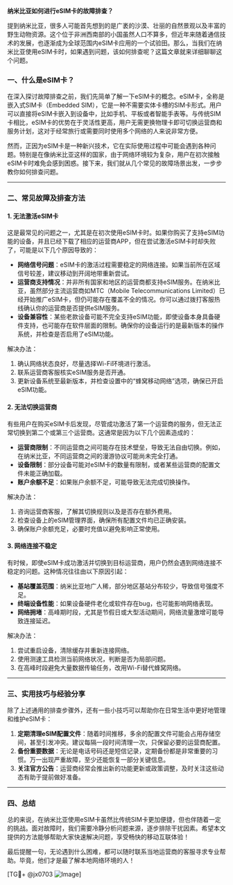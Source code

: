 **纳米比亚如何进行eSIM卡的故障排查？**

提到纳米比亚，很多人可能首先想到的是广袤的沙漠、壮丽的自然景观以及丰富的野生动物资源。这个位于非洲西南部的小国虽然人口不算多，但近年来随着通信技术的发展，也逐渐成为全球范围内eSIM卡应用的一个试验田。那么，当我们在纳米比亚使用eSIM卡时，如果遇到问题，该如何排查呢？这篇文章就来详细聊聊这个问题。

### 一、什么是eSIM卡？

在深入探讨故障排查之前，我们先简单了解一下eSIM卡的概念。eSIM卡，全称是嵌入式SIM卡（Embedded SIM），它是一种不需要实体卡槽的SIM卡形式。用户可以直接将eSIM卡嵌入到设备中，比如手机、平板或者智能手表等。与传统SIM卡相比，eSIM卡的优势在于灵活性更高，用户无需更换物理卡即可切换运营商和服务计划，这对于经常旅行或需要同时使用多个网络的人来说非常方便。

然而，正因为eSIM卡是一种新兴技术，它在实际使用过程中可能会遇到各种问题。特别是在像纳米比亚这样的国家，由于网络环境较为复杂，用户在初次接触eSIM卡时难免会感到困惑。接下来，我们就从几个常见的故障场景出发，一步步教你如何排查问题。

---

### 二、常见故障及排查方法

#### 1. **无法激活eSIM卡**
这是最常见的问题之一，尤其是在初次使用eSIM卡时。如果你购买了支持eSIM功能的设备，并且已经下载了相应的运营商APP，但在尝试激活eSIM卡时却失败了，可能是以下几个原因导致的：

- **网络信号问题**：eSIM卡的激活过程需要稳定的网络连接。如果当前所在区域信号较差，建议移动到开阔地带重新尝试。
- **运营商支持情况**：并非所有国家和地区的运营商都支持eSIM服务。在纳米比亚，虽然部分主流运营商如MTC（Mobile Telecommunications Limited）已经开始推广eSIM卡，但仍可能存在覆盖不全的情况。你可以通过拨打客服热线确认你的运营商是否提供eSIM服务。
- **设备兼容性**：某些老款设备可能不完全支持eSIM功能，即使设备本身具备硬件支持，也可能存在软件层面的限制。确保你的设备运行的是最新版本的操作系统，并检查是否启用了eSIM功能。

解决办法：
1. 确认网络状态良好，尽量选择Wi-Fi环境进行激活。
2. 联系运营商客服核实eSIM服务是否开通。
3. 更新设备系统至最新版本，并检查设置中的“蜂窝移动网络”选项，确保已开启eSIM功能。

#### 2. **无法切换运营商**
有些用户在购买eSIM卡后发现，尽管成功激活了第一个运营商的服务，但无法正常切换到第二个或第三个运营商。这通常是因为以下几个因素造成的：

- **运营商限制**：不同运营商之间可能存在技术壁垒，导致无法自由切换。例如，在纳米比亚，不同运营商之间的漫游协议可能尚未完全打通。
- **设备限制**：部分设备可能对eSIM卡的数量有限制，或者某些运营商的配置文件未能正确加载。
- **账户余额不足**：如果账户余额不足，可能导致无法完成切换操作。

解决办法：
1. 咨询运营商客服，了解其切换规则以及是否存在额外费用。
2. 检查设备上的eSIM管理界面，确保所有配置文件均已正确安装。
3. 确保账户余额充足，必要时充值以避免影响正常使用。

#### 3. **网络连接不稳定**
有时候，即使eSIM卡成功激活并切换到目标运营商，用户仍然会遇到网络连接不稳定的问题。这种情况往往由以下原因引起：

- **基站覆盖范围**：纳米比亚地广人稀，部分地区基站分布较少，导致信号强度不足。
- **终端设备性能**：如果设备硬件老化或软件存在bug，也可能影响网络表现。
- **网络拥堵**：高峰期时段，尤其是节假日或大型活动期间，网络流量激增可能导致连接延迟。

解决办法：
1. 尝试重启设备，清除缓存并重新连接网络。
2. 使用测速工具检测当前网络状况，判断是否为局部问题。
3. 在高峰时段避免大量数据传输任务，改用Wi-Fi替代蜂窝网络。

---

### 三、实用技巧与经验分享

除了上述通用的排查步骤外，还有一些小技巧可以帮助你在日常生活中更好地管理和维护eSIM卡：

1. **定期清理eSIM配置文件**：随着时间推移，多余的配置文件可能会占用存储空间，甚至引发冲突。建议每隔一段时间清理一次，只保留必要的运营商配置。
2. **备份重要数据**：无论是电话号码还是短信记录，定期备份都是非常重要的习惯。万一出现严重故障，至少还能恢复一部分关键信息。
3. **关注官方公告**：运营商经常会推出新的功能更新或政策调整，及时关注这些动态有助于提前做好准备。

---

### 四、总结

总的来说，在纳米比亚使用eSIM卡虽然比传统SIM卡更加便捷，但也伴随着一定的挑战。面对故障时，我们需要冷静分析问题来源，逐步排除干扰因素。希望本文提供的方法能够帮助大家快速解决问题，享受畅快的移动互联体验！

最后提醒一句，无论遇到什么困难，都可以随时联系当地运营商的客服寻求专业帮助。毕竟，他们才是最了解本地网络环境的人！

[TG💪+ @jx0703 ![Image](https://github.com/user-attachments/assets/dbca1d08-cadb-493c-b0ec-ad6f7a83f270)]